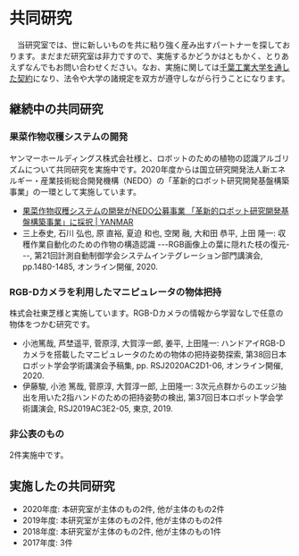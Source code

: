 # 共同研究


　当研究室では、世に新しいものを共に粘り強く産み出すパートナーを探しております。まだまだ研究室は非力ですので、実施するかどうかはともかく、とりあえずなんでもお問い合わせください。なお、実施に関しては<a href="http://www.it-chiba.ac.jp/iig/etc/" target="_blank" rel="noopener">千葉工業大学を通した契約</a>になり、法令や大学の諸規定を双方が遵守しながら行うことになります。

## 継続中の共同研究

### 果菜作物収穫システムの開発


ヤンマーホールディングス株式会社様と、ロボットのための植物の認識アルゴリズムについて共同研究を実施中です。2020年度からは国立研究開発法人新エネルギー・産業技術総合開発機構（NEDO）の「革新的ロボット研究開発基盤構築事業」の一環として実施しています。

* [果菜作物収穫システムの開発がNEDO公募事業 「革新的ロボット研究開発基盤構築事業」に採択 | YANMAR](https://www.yanmar.com/jp/news/2020/11/30/84010.html)
* 三上泰史, 石川 弘也, 原 直裕, 夏迫 和也, 空閑 融, 大和田 恭平, 上田 隆一: 収穫作業自動化のための作物の構造認識 ---RGB画像上の葉に隠れた枝の復元---, 第21回計測自動制御学会システムインテグレーション部門講演会, pp.1480-1485, オンライン開催, 2020.

### RGB-Dカメラを利用したマニピュレータの物体把持

株式会社東芝様と実施しています。RGB-Dカメラの情報から学習なしで任意の物体をつかむ研究です。

* 小池篤哉, 芦埜遥平, 菅原淳, 大賀淳一郎, 姜平, 上田隆一: ハンドアイRGB-Dカメラを搭載したマニピュレータのための物体の把持姿勢探索, 第38回日本ロボット学会学術講演会予稿集, pp. RSJ2020AC2D1-06, オンライン開催, 2020.
* 伊藤駿, 小池 篤哉, 菅原淳, 大賀淳一郎, 上田隆一: 3次元点群からのエッジ抽出を用いた2指ハンドのための把持姿勢の検出, 第37回日本ロボット学会学術講演会, RSJ2019AC3E2-05, 東京, 2019.

### 非公表のもの

2件実施中です。

## 実施したの共同研究

* 2020年度: 本研究室が主体のもの2件, 他が主体のもの2件
* 2019年度: 本研究室が主体のもの2件, 他が主体のもの2件
* 2018年度: 本研究室が主体のもの2件, 他が主体のもの1件
* 2017年度: 3件
